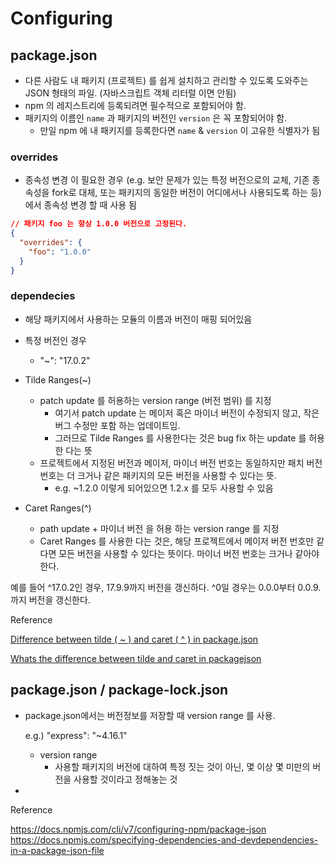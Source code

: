 # Configuring

## package.json

- 다른 사람도 내 패키지 (프로젝트) 를 쉽게 설치하고 관리할 수 있도록 도와주는 JSON 형태의 파일. (자바스크립트 객체 리터럴 이면 안됨)
- npm 의 레지스트리에 등록되려면 필수적으로 포함되어야 함.
- 패키지의 이름인 `name` 과 패키지의 버전인 `version` 은 꼭 포함되어야 함.
  - 만일 npm 에 내 패키지를 등록한다면 `name` & `version` 이 고유한 식별자가 됨

### overrides

- 종속성 변경 이 필요한 경우 (e.g. 보안 문제가 있는 특정 버전으로의 교체, 기존 종속성을 fork로 대체, 또는 패키지의 동일한 버전이 어디에서나 사용되도록 하는 등) 에서 종속성 변경 할 때 사용 됨

```json
// 패키지 foo 는 항상 1.0.0 버전으로 고정된다.
{
  "overrides": {
    "foo": "1.0.0"
  }
}
```

### dependecies

- 해당 패키지에서 사용하는 모듈의 이름과 버전이 매핑 되어있음

- 특정 버전인 경우

  - "~": "17.0.2"

- Tilde Ranges(~)

  - patch update 를 허용하는 version range (버전 범위) 를 지정
    - 여기서 patch update 는 메이저 혹은 마이너 버전이 수정되지 않고, 작은 버그 수정만 포함 하는 업데이트임.
    - 그러므로 Tilde Ranges 를 사용한다는 것은 bug fix 하는 update 를 허용한 다는 뜻
  - 프로젝트에서 지정된 버전과 메이저, 마이너 버전 번호는 동일하지만 패치 버전 번호는 더 크거나 같은 패키지의 모든 버전을 사용할 수 있다는 뜻.
    - e.g. ~1.2.0 이렇게 되어있으면 1.2.x 를 모두 사용할 수 있음

- Caret Ranges(^)
  - path update + 마이너 버전 을 허용 하는 version range 를 지정
  - Caret Ranges 를 사용한 다는 것은, 해당 프로젝트에서 메이저 버전 번호만 같다면 모든 버전을 사용할 수 있다는 뜻이다. 마이너 버전 번호는 크거나 같아야 한다.

예를 들어 ^17.0.2인 경우, 17.9.9까지 버전을 갱신하다. ^0일 경우는 0.0.0부터 0.0.9.까지 버전을 갱신한다.

Reference

[Difference between tilde ( ~ ) and caret ( ^ ) in package.json](https://www.geeksforgeeks.org/difference-between-tilde-and-caret-in-package-json/)

[Whats the difference between tilde and caret in packagejson](https://saturncloud.io/blog/whats-the-difference-between-tilde-and-caret-in-packagejson/)

## package.json / package-lock.json

- package.json에서는 버전정보를 저장할 때 version range 를 사용.

  e.g.) "express": "~4.16.1"

  - version range
    - 사용할 패키지의 버전에 대하여 특정 짓는 것이 아닌, 몇 이상 몇 미만의 버전을 사용할 것이라고 정해놓는 것

-

Reference

https://docs.npmjs.com/cli/v7/configuring-npm/package-json
https://docs.npmjs.com/specifying-dependencies-and-devdependencies-in-a-package-json-file
